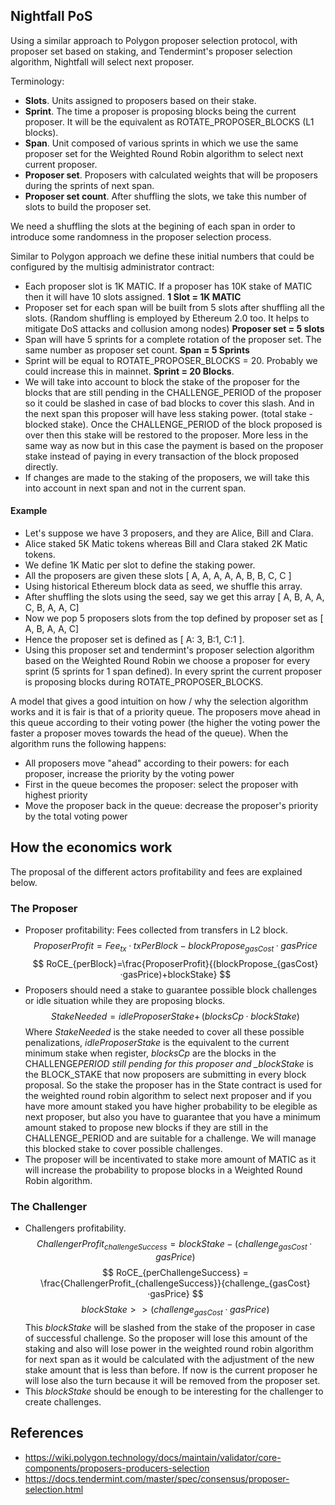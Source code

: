 ## Nightfall PoS

Using a similar approach to Polygon proposer selection protocol, with proposer set based on staking,
and Tendermint's proposer selection algorithm, Nightfall will select next proposer.

Terminology:

- **Slots**. Units assigned to proposers based on their stake.
- **Sprint**. The time a proposer is proposing blocks being the current proposer. It will be the
  equivalent as ROTATE_PROPOSER_BLOCKS (L1 blocks).
- **Span**. Unit composed of various sprints in which we use the same proposer set for the Weighted
  Round Robin algorithm to select next current proposer.
- **Proposer set**. Proposers with calculated weights that will be proposers during the sprints of
  next span.
- **Proposer set count**. After shuffling the slots, we take this number of slots to build the
  proposer set.

We need a shuffling the slots at the begining of each span in order to introduce some randomness in
the proposer selection process.

Similar to Polygon approach we define these initial numbers that could be configured by the multisig
administrator contract:

- Each proposer slot is 1K MATIC. If a proposer has 10K stake of MATIC then it will have 10 slots
  assigned. **1 Slot = 1K MATIC**
- Proposer set for each span will be built from 5 slots after shuffling all the slots. (Random
  shuffling is employed by Ethereum 2.0 too. It helps to mitigate DoS attacks and collusion among
  nodes) **Proposer set = 5 slots**
- Span will have 5 sprints for a complete rotation of the proposer set. The same number as proposer
  set count. **Span = 5 Sprints**
- Sprint will be equal to ROTATE_PROPOSER_BLOCKS = 20. Probably we could increase this in mainnet.
  **Sprint = 20 Blocks**.
- We will take into account to block the stake of the proposer for the blocks that are still pending
  in the CHALLENGE_PERIOD of the proposer so it could be slashed in case of bad blocks to cover this
  slash. And in the next span this proposer will have less staking power. (total stake - blocked
  stake). Once the CHALLENGE_PERIOD of the block proposed is over then this stake will be restored
  to the proposer. More less in the same way as now but in this case the payment is based on the
  proposer stake instead of paying in every transaction of the block proposed directly.
- If changes are made to the staking of the proposers, we will take this into account in next span
  and not in the current span.

#### Example

- Let's suppose we have 3 proposers, and they are Alice, Bill and Clara.
- Alice staked 5K Matic tokens whereas Bill and Clara staked 2K Matic tokens.
- We define 1K Matic per slot to define the staking power.
- All the proposers are given these slots [ A, A, A, A, A, B, B, C, C ]
- Using historical Ethereum block data as seed, we shuffle this array.
- After shuffling the slots using the seed, say we get this array [ A, B, A, A, C, B, A, A, C]
- Now we pop 5 proposers slots from the top defined by proposer set as [ A, B, A, A, C]
- Hence the proposer set is defined as [ A: 3, B:1, C:1 ].
- Using this proposer set and tendermint's proposer selection algorithm based on the Weighted Round
  Robin we choose a proposer for every sprint (5 sprints for 1 span defined). In every sprint the
  current proposer is proposing blocks during ROTATE_PROPOSER_BLOCKS.

A model that gives a good intuition on how / why the selection algorithm works and it is fair is
that of a priority queue. The proposers move ahead in this queue according to their voting power
(the higher the voting power the faster a proposer moves towards the head of the queue). When the
algorithm runs the following happens:

- All proposers move "ahead" according to their powers: for each proposer, increase the priority by
  the voting power
- First in the queue becomes the proposer: select the proposer with highest priority
- Move the proposer back in the queue: decrease the proposer's priority by the total voting power

## How the economics work

The proposal of the different actors profitability and fees are explained below.

### The Proposer

- Proposer profitability: Fees collected from transfers in L2 block.
  $$
  ProposerProfit = Fee_{tx}·txPerBlock-blockPropose_{gasCost}·gasPrice
  $$
  $$
  RoCE_{perBlock}=\frac{ProposerProfit}{(blockPropose_{gasCost}·gasPrice)+blockStake}
  $$
- Proposers should need a stake to guarantee possible block challenges or idle situation while they
  are proposing blocks.
  $$
    {StakeNeeded} = {idleProposerStake}+\,(blocksCp·blockStake)
  $$
  Where _StakeNeeded_ is the stake needed to cover all these possible penalizations,
  _idleProposerStake_ is the equivalent to the current minimum stake when register, _blocksCp_ are
  the blocks in the CHALLENGE*PERIOD still pending for this proposer and \_blockStake* is the
  BLOCK_STAKE that now proposers are submitting in every block proposal. So the stake the proposer
  has in the State contract is used for the weighted round robin algorithm to select next proposer
  and if you have more amount staked you have higher probability to be elegible as next proposer,
  but also you have to guarantee that you have a minimum amount staked to propose new blocks if they
  are still in the CHALLENGE_PERIOD and are suitable for a challenge. We will manage this blocked
  stake to cover possible challenges.
- The proposer will be incentivated to stake more amount of MATIC as it will increase the
  probability to propose blocks in a Weighted Round Robin algorithm.

### The Challenger

- Challengers profitability.
  $$
    ChallengerProfit_{challengeSuccess} = blockStake-(challenge_{gasCost}·gasPrice)
  $$
  $$
  RoCE_{perChallengeSuccess} = \frac{ChallengerProfit_{challengeSuccess}}{challenge_{gasCost}·gasPrice}
  $$
  $$
  blockStake >> (challenge_{gasCost}·gasPrice)
  $$
  This $blockStake$ will be slashed from the stake of the proposer in case of successful challenge.
  So the proposer will lose this amount of the staking and also will lose power in the weighted
  round robin algorithm for next span as it would be calculated with the adjustment of the new stake
  amount that is less than before. If now is the current proposer he will lose also the turn because
  it will be removed from the proposer set.
- This _blockStake_ should be enough to be interesting for the challenger to create challenges.

## References

- https://wiki.polygon.technology/docs/maintain/validator/core-components/proposers-producers-selection
- https://docs.tendermint.com/master/spec/consensus/proposer-selection.html
